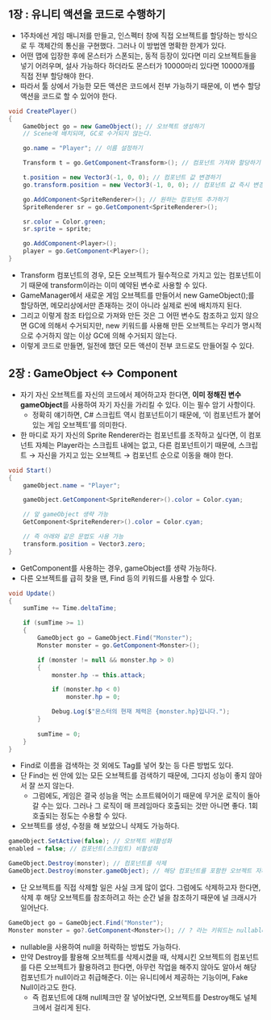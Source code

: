 ## 1장 : 유니티 액션을 코드로 수행하기

- 1주차에선 게임 매니저를 만들고, 인스펙터 창에 직접 오브젝트를 할당하는 방식으로 두 객체간의 통신을 구현했다. 그러나 이 방법엔 명확한 한계가 있다.
- 어떤 맵에 입장한 후에 몬스터가 스폰되는, 동적 등장이 있다면 미리 오브젝트들을 넣기 어려우며, 설사 가능하다 하더라도 몬스터가 10000마리 있다면 10000개를 직접 전부 할당해야 한다.
- 따라서 툴 상에서 가능한 모든 액션은 코드에서 전부 가능하기 때문에, 이 변수 할당 액션을 코드로 할 수 있어야 한다.

```csharp
void CreatePlayer()
{
    GameObject go = new GameObject(); // 오브젝트 생성하기
    // Scene에 배치되며, GC로 수거되지 않는다.

    go.name = "Player"; // 이름 설정하기

    Transform t = go.GetComponent<Transform>(); // 컴포넌트 가져와 할당하기

    t.position = new Vector3(-1, 0, 0); // 컴포넌트 값 변경하기
    go.transform.position = new Vector3(-1, 0, 0); // 컴포넌트 값 즉시 변경하기

    go.AddComponent<SpriteRenderer>(); // 원하는 컴포넌트 추가하기
    SpriteRenderer sr = go.GetComponent<SpriteRenderer>();

    sr.color = Color.green;
    sr.sprite = sprite;

    go.AddComponent<Player>();
    player = go.GetComponent<Player>();
}
```

- Transform 컴포넌트의 경우, 모든 오브젝트가 필수적으로 가지고 있는 컴포넌트이기 때문에 transform이라는 이미 예약된 변수로 사용할 수 있다.
- GameManager에서 새로운 게임 오브젝트를 만들어서 new GameObject();를 할당하면, 메모리상에서만 존재하는 것이 아니라 실제로 씬에 배치까지 된다.
- 그리고 이렇게 참조 타입으로 가져와 만든 것은 그 어떤 변수도 참조하고 있지 않으면 GC에 의해서 수거되지만, new 키워드를 사용해 만든 오브젝트는 우리가 명시적으로 수거하지 않는 이상 GC에 의해 수거되지 않는다.
- 이렇게 코드로 만들면, 일전에 했던 모든 액션이 전부 코드로도 만들어질 수 있다.

## 2장 : GameObject ↔ Component

- 자기 자신 오브젝트를 자신의 코드에서 제어하고자 한다면, **이미 정해진 변수 gameObject**를 사용하여 자기 자신을 가리킬 수 있다. 이는 필수 암기 사항이다.
    - 정확히 얘기하면, C# 스크립트 역시 컴포넌트이기 때문에, ‘이 컴포넌트가 붙어있는 게임 오브젝트’를 의미한다.
- 한 마디로 자기 자신의 Sprite Renderer라는 컴포넌트를 조작하고 싶다면, 이 컴포넌트 자체는 Player라는 스크립트 내에는 없고, 다른 컴포넌트이기 때문에, 스크립트 → 자신을 가지고 있는 오브젝트 → 컴포넌트 순으로 이동을 해야 한다.

```csharp
void Start()
{
    gameObject.name = "Player";

    gameObject.GetComponent<SpriteRenderer>().color = Color.cyan;

    // 앞 gameObject 생략 가능
    GetComponent<SpriteRenderer>().color = Color.cyan;

    // 즉 아래와 같은 문법도 사용 가능
    transform.position = Vector3.zero;
}
```

- GetComponent를 사용하는 경우, gameObject를 생략 가능하다.
- 다른 오브젝트를 급히 찾을 땐, Find 등의 키워드를 사용할 수 있다.

```csharp
void Update()
{
    sumTime += Time.deltaTime;

    if (sumTime >= 1)
    {
        GameObject go = GameObject.Find("Monster");
        Monster monster = go.GetComponent<Monster>();

        if (monster != null && monster.hp > 0)
        {
            monster.hp -= this.attack;

            if (monster.hp < 0)
                monster.hp = 0;

            Debug.Log($"몬스터의 현재 체력은 {monster.hp}입니다.");
        }
        
        sumTime = 0;
    }
}
```

- Find로 이름을 검색하는 것 외에도 Tag를 넣어 찾는 등 다른 방법도 있다.
- 단 Find는 씬 안에 있는 모든 오브젝트를 검색하기 때문에, 그다지 성능이 좋지 않아서 잘 쓰지 않는다.
    - 그럼에도, 게임은 결국 성능을 먹는 소프트웨어이기 때문에 무거운 로직이 돌아갈 수는 있다. 그러나 그 로직이 매 프레임마다 호출되는 것만 아니면 좋다. 1회 호출되는 정도는 수용할 수 있다.
- 오브젝트를 생성, 수정을 해 보았으니 삭제도 가능하다.

```csharp
gameObject.SetActive(false); // 오브젝트 비활성화
enabled = false; // 컴포넌트(스크립트) 비활성화

GameObject.Destroy(monster); // 컴포넌트를 삭제
GameObject.Destroy(monster.gameObject); // 해당 컴포넌트를 포함한 오브젝트 자체를 삭제
```

- 단 오브젝트를 직접 삭제할 일은 사실 크게 많이 없다. 그럼에도 삭제하고자 한다면, 삭제 후 해당 오브젝트를 참조하려고 하는 순간 널을 참조하기 때문에 널 크래시가 일어난다.

```csharp
GameObject go = GameObject.Find("Monster");
Monster monster = go?.GetComponent<Monster>(); // ? 라는 키워드는 nullable이다.
```

- nullable을 사용하여 null을 허락하는 방법도 가능하다.
- 만약 Destroy를 활용해 오브젝트를 삭제시켰을 때, 삭제시킨 오브젝트의 컴포넌트를 다른 오브젝트가 활용하려고 한다면, 아무런 작업을 해주지 않아도 알아서 해당 컴포넌트가 null이라고 취급해준다. 이는 유니티에서 제공하는 기능이며, Fake Null이라고도 한다.
    - 즉 컴포넌트에 대해 null체크만 잘 넣어놨다면, 오브젝트를 Destroy해도 널체크에서 걸리게 된다.